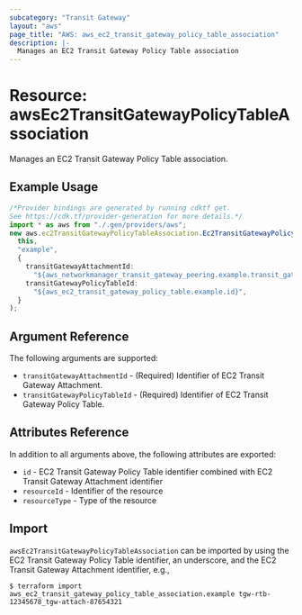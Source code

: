 ```yaml
---
subcategory: "Transit Gateway"
layout: "aws"
page_title: "AWS: aws_ec2_transit_gateway_policy_table_association"
description: |-
  Manages an EC2 Transit Gateway Policy Table association
---
```


# Resource: awsEc2TransitGatewayPolicyTableAssociation

Manages an EC2 Transit Gateway Policy Table association.

## Example Usage

```typescript
/*Provider bindings are generated by running cdktf get.
See https://cdk.tf/provider-generation for more details.*/
import * as aws from "./.gen/providers/aws";
new aws.ec2TransitGatewayPolicyTableAssociation.Ec2TransitGatewayPolicyTableAssociation(
  this,
  "example",
  {
    transitGatewayAttachmentId:
      "${aws_networkmanager_transit_gateway_peering.example.transit_gateway_peering_attachment_id}",
    transitGatewayPolicyTableId:
      "${aws_ec2_transit_gateway_policy_table.example.id}",
  }
);

```

## Argument Reference

The following arguments are supported:

* `transitGatewayAttachmentId` - (Required) Identifier of EC2 Transit Gateway Attachment.
* `transitGatewayPolicyTableId` - (Required) Identifier of EC2 Transit Gateway Policy Table.

## Attributes Reference

In addition to all arguments above, the following attributes are exported:

* `id` - EC2 Transit Gateway Policy Table identifier combined with EC2 Transit Gateway Attachment identifier
* `resourceId` - Identifier of the resource
* `resourceType` - Type of the resource

## Import

`awsEc2TransitGatewayPolicyTableAssociation` can be imported by using the EC2 Transit Gateway Policy Table identifier, an underscore, and the EC2 Transit Gateway Attachment identifier, e.g.,

```console
$ terraform import aws_ec2_transit_gateway_policy_table_association.example tgw-rtb-12345678_tgw-attach-87654321
```
